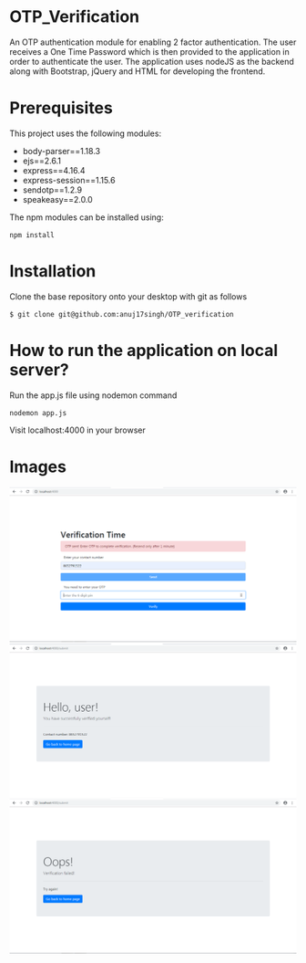 # OTP_Verification
An OTP authentication module for enabling 2 factor authentication. The user receives a One Time Password which is then provided to the application in order to authenticate the user. The application uses nodeJS as the backend along with Bootstrap, jQuery and HTML for developing the frontend.

# Prerequisites

This project uses the following modules:
* body-parser==1.18.3
* ejs==2.6.1
* express==4.16.4
* express-session==1.15.6
* sendotp==1.2.9
* speakeasy==2.0.0

The npm modules can be installed using: 
```
npm install
```

# Installation
Clone the base repository onto your desktop with git as follows
```
$ git clone git@github.com:anuj17singh/OTP_verification
```

# How to run the application on local server?
Run the app.js file using nodemon command
```
nodemon app.js
```
Visit localhost:4000 in your browser

# Images
![](screenshots/Screenshot1.PNG)
![](screenshots/Screenshot2.PNG)
![](screenshots/Screenshot3.PNG)
